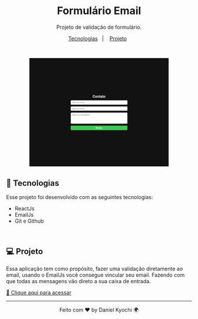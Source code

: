 <h1 align="center"> Formulário Email</h1>

<p align="center">
Projeto de validação de formulário.
</p>

<p align="center">
  <a href="#-tecnologias">Tecnologias</a>&nbsp;&nbsp;&nbsp;|&nbsp;&nbsp;&nbsp;
  <a href="#-projeto">Projeto</a>&nbsp;&nbsp;
</p>
<br>

<p align="center">
  <img alt="github-favorites" src=".github/previewImage.png" width="75%">
</p>

## 🚀 Tecnologias

Esse projeto foi desenvolvido com as seguintes tecnologias:

- ReactJs
- EmailJs
- Git e Github
<br>

## 💻 Projeto

Essa aplicação tem como propósito, fazer uma validação diretamente ao email, usando o EmailJs você consegue vincular seu email. Fazendo com que todas as mensagens vão direto a sua caixa de entrada.

[🔗 Clique aqui para acessar](email-react-jet.vercel.app)

---

<p align="center">Feito com ♥ by Daniel Kyochi 🌍</p>
